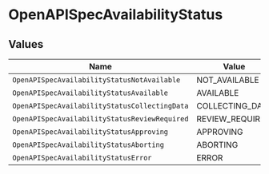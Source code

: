 # OpenAPISpecAvailabilityStatus


## Values

| Name                                          | Value                                         |
| --------------------------------------------- | --------------------------------------------- |
| `OpenAPISpecAvailabilityStatusNotAvailable`   | NOT_AVAILABLE                                 |
| `OpenAPISpecAvailabilityStatusAvailable`      | AVAILABLE                                     |
| `OpenAPISpecAvailabilityStatusCollectingData` | COLLECTING_DATA                               |
| `OpenAPISpecAvailabilityStatusReviewRequired` | REVIEW_REQUIRED                               |
| `OpenAPISpecAvailabilityStatusApproving`      | APPROVING                                     |
| `OpenAPISpecAvailabilityStatusAborting`       | ABORTING                                      |
| `OpenAPISpecAvailabilityStatusError`          | ERROR                                         |